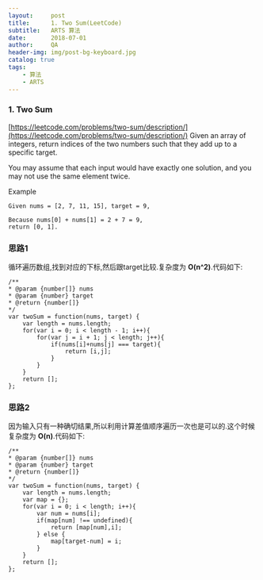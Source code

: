 ```yaml
---
layout:     post
title:      1. Two Sum(LeetCode)
subtitle:   ARTS 算法
date:       2018-07-01
author:     QA
header-img: img/post-bg-keyboard.jpg
catalog: true
tags:
    - 算法
    - ARTS
---
```


### 1. Two Sum
[https://leetcode.com/problems/two-sum/description/](https://leetcode.com/problems/two-sum/description/)
Given an array of integers, return indices of the two numbers such that they add up to a specific target.

You may assume that each input would have exactly one solution, and you may not use the same element twice.

Example

    Given nums = [2, 7, 11, 15], target = 9,

    Because nums[0] + nums[1] = 2 + 7 = 9,
    return [0, 1].


### 思路1
循环遍历数组,找到对应的下标,然后跟target比较.复杂度为 **O(n^2)**.代码如下:
    
    /**
    * @param {number[]} nums
    * @param {number} target
    * @return {number[]}
    */
    var twoSum = function(nums, target) {
        var length = nums.length;
        for(var i = 0; i < length - 1; i++){
            for(var j = i + 1; j < length; j++){
                if(nums[i]+nums[j] === target){
                    return [i,j];
                }
            }
        }
        return [];
    };

### 思路2
因为输入只有一种确切结果,所以利用计算差值顺序遍历一次也是可以的.这个时候复杂度为 **O(n)**.代码如下:

    /**
    * @param {number[]} nums
    * @param {number} target
    * @return {number[]}
    */
    var twoSum = function(nums, target) {
        var length = nums.length;
        var map = {};
        for(var i = 0; i < length; i++){
            var num = nums[i];
            if(map[num] !== undefined){
                return [map[num],i];
            } else {
                map[target-num] = i;
            }
        }
        return [];
    };
